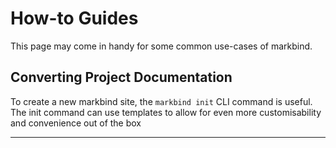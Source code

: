 # How-to Guides

This page may come in handy for some common use-cases of markbind.

## Converting Project Documentation

To create a new markbind site, the `markbind init` CLI command is useful. The init command can use templates to allow for even more customisability and convenience out of the box

<hr><!-- ========================================================================== -->

<include src="cliCommands.md#markbind-init" />

<include src="templates.md" />